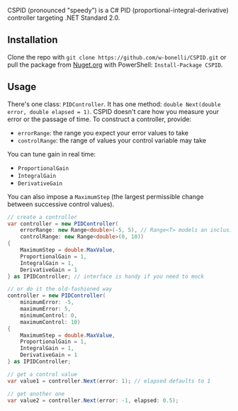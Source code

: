 CSPID (pronounced "speedy") is a C# PID (proportional-integral-derivative) controller targeting .NET Standard 2.0.

## Installation

Clone the repo with `git clone https://github.com/w-bonelli/CSPID.git` or pull the package from [Nuget.org](https://www.nuget.org/packages/CSPID/) with PowerShell: `Install-Package CSPID`.

## Usage

There's one class: `PIDController`. It has one method: `double Next(double error, double elapsed = 1)`. CSPID doesn't care how you measure your error or the passage of time. To construct a controller, provide:

- `errorRange`: the range you expect your error values to take
- `controlRange`: the range of values your control variable may take

You can tune gain in real time:

- `ProportionalGain`
- `IntegralGain`
- `DerivativeGain`

You can also impose a `MaximumStep` (the largest permissible change between successive control values).

```csharp
// create a controller
var controller = new PIDController(
    errorRange: new Range<double>(-5, 5), // Range<T> models an inclusive range
    controlRange: new Range<double>(0, 10))
{
    MaximumStep = double.MaxValue,
    ProportionalGain = 1,
    IntegralGain = 1,
    DerivativeGain = 1
} as IPIDController; // interface is handy if you need to mock

// or do it the old-fashioned way
controller = new PIDController(
    minimumError: -5,
    maximumError: 5,
    minimumControl: 0,
    maximumControl: 10)
{
    MaximumStep = double.MaxValue,
    ProportionalGain = 1,
    IntegralGain = 1,
    DerivativeGain = 1
} as IPIDController;

// get a control value
var value1 = controller.Next(error: 1); // elapsed defaults to 1

// get another one
var value2 = controller.Next(error: -1, elapsed: 0.5);
```
